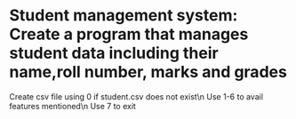 # Student management system: Create a program that manages student data including their name,roll number, marks and grades 
Create csv file using 0 if student.csv does not exist\n
Use 1-6 to avail features mentioned\n
Use 7 to exit
